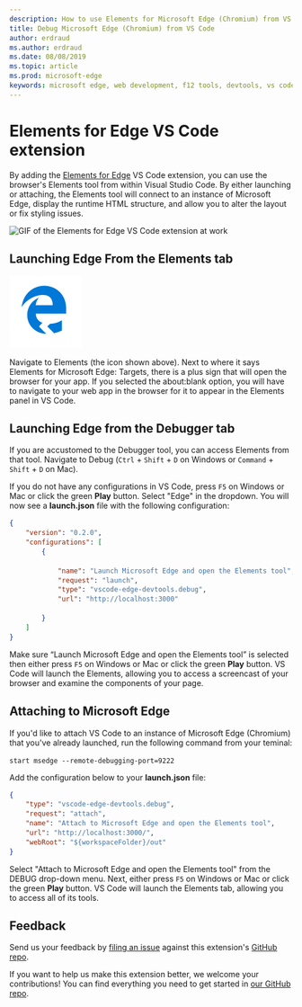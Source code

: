 ```yaml
---
description: How to use Elements for Microsoft Edge (Chromium) from VS Code
title: Debug Microsoft Edge (Chromium) from VS Code
author: erdraud
ms.author: erdraud
ms.date: 08/08/2019
ms.topic: article
ms.prod: microsoft-edge
keywords: microsoft edge, web development, f12 tools, devtools, vs code, visual studio code, elements
---
```


# Elements for Edge VS Code extension

By adding the [Elements for Edge](https://marketplace.visualstudio.com/items?itemName=ms-edgedevtools.vscode-edge-devtools) VS Code extension, you can use the browser's Elements tool from within Visual Studio Code. By either launching or attaching, the Elements tool will connect to an instance of Microsoft Edge, display the runtime HTML structure, and allow you to alter the layout or fix styling issues.

![GIF of the Elements for Edge VS Code extension at work](./media/elements-for-edge.gif)

## Launching Edge From the Elements tab

![Elements for Edge tab](./media/elements-for-edge-logo.jpg) 

Navigate to Elements (the icon shown above). Next to where it says Elements for Microsoft Edge: Targets, there is a plus sign that will open the browser for your app. If you selected the about:blank option, you will have to navigate to your web app in the browser for it to appear in the Elements panel in VS Code.

## Launching Edge from the Debugger tab

If you are accustomed to the Debugger tool, you can access Elements from that tool. Navigate to Debug (`Ctrl` + `Shift` + `D` on Windows or `Command` + `Shift` + `D` on Mac). 

If you do not have any configurations in VS Code, press `F5` on Windows or Mac or click the green **Play** button. Select "Edge" in the dropdown. You will now see a **launch.json** file with the following configuration:

```json
{
    "version": "0.2.0",
    "configurations": [
        {
            
            "name": "Launch Microsoft Edge and open the Elements tool",
            "request": "launch",
            "type": "vscode-edge-devtools.debug",
            "url": "http://localhost:3000"
        
        }
    ]
}
```

Make sure “Launch Microsoft Edge and open the Elements tool” is selected then either press `F5` on Windows or Mac or click the green **Play** button. VS Code will launch the Elements, allowing you to access a screencast of your browser and examine the components of your page.

## Attaching to Microsoft Edge
If you'd like to attach VS Code to an instance of Microsoft Edge (Chromium) that you've already launched, run the following command from your teminal:

`start msedge --remote-debugging-port=9222`

Add the configuration below to your **launch.json** file:

```json
{
    "type": "vscode-edge-devtools.debug",
    "request": "attach",
    "name": "Attach to Microsoft Edge and open the Elements tool",
    "url": "http://localhost:3000/",
    "webRoot": "${workspaceFolder}/out"
}
```

Select "Attach to Microsoft Edge and open the Elements tool" from the DEBUG drop-down menu. Next, either press `F5` on Windows or Mac or click the green **Play** button. VS Code will launch the Elements tab, allowing you to access all of its tools.

## Feedback
Send us your feedback by [filing an issue](https://github.com/microsoft/vscode-edge-devtools/issues/new) against this extension's [GitHub repo](https://github.com/microsoft/vscode-edge-devtools). 

If you want to help us make this extension better, we welcome your contributions! You can find everything you need to get started in [our GitHub repo](https://github.com/microsoft/vscode-edge-devtools).